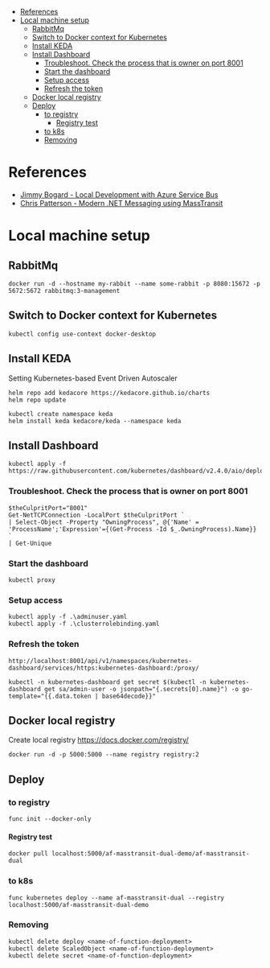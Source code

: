- [References](#references)
- [Local machine setup](#local-machine-setup)
  - [RabbitMq](#rabbitmq)
  - [Switch to Docker context for Kubernetes](#switch-to-docker-context-for-kubernetes)
  - [Install KEDA](#install-keda)
  - [Install Dashboard](#install-dashboard)
    - [Troubleshoot. Check the process that is owner on port 8001](#troubleshoot-check-the-process-that-is-owner-on-port-8001)
    - [Start the dashboard](#start-the-dashboard)
    - [Setup access](#setup-access)
    - [Refresh the token](#refresh-the-token)
  - [Docker local registry](#docker-local-registry)
  - [Deploy](#deploy)
    - [to registry](#to-registry)
      - [Registry test](#registry-test)
    - [to k8s](#to-k8s)
    - [Removing](#removing)

# References

- [Jimmy Bogard - Local Development with Azure Service Bus](https://jimmybogard.com/local-development-with-azure-service-bus/)
- [Chris Patterson - Modern .NET Messaging using MassTransit](https://www.youtube.com/watch?v=jQNQDLv7QmU)


# Local machine setup

## RabbitMq

```
docker run -d --hostname my-rabbit --name some-rabbit -p 8080:15672 -p 5672:5672 rabbitmq:3-management
```


## Switch to Docker context for Kubernetes

```
kubectl config use-context docker-desktop
```

## Install KEDA

Setting Kubernetes-based Event Driven Autoscaler

```
helm repo add kedacore https://kedacore.github.io/charts
helm repo update

kubectl create namespace keda
helm install keda kedacore/keda --namespace keda
```

## Install Dashboard

```
kubectl apply -f https://raw.githubusercontent.com/kubernetes/dashboard/v2.4.0/aio/deploy/recommended.yaml
```


### Troubleshoot. Check the process that is owner on port 8001

```
$theCulpritPort="8001"
Get-NetTCPConnection -LocalPort $theCulpritPort `
| Select-Object -Property "OwningProcess", @{'Name' = 'ProcessName';'Expression'={(Get-Process -Id $_.OwningProcess).Name}} `
| Get-Unique
```

### Start the dashboard

```
kubectl proxy
```

### Setup access

```
kubectl apply -f .\adminuser.yaml
kubectl apply -f .\clusterrolebinding.yaml
```

### Refresh the token

```
http://localhost:8001/api/v1/namespaces/kubernetes-dashboard/services/https:kubernetes-dashboard:/proxy/
```

```
kubectl -n kubernetes-dashboard get secret $(kubectl -n kubernetes-dashboard get sa/admin-user -o jsonpath="{.secrets[0].name}") -o go-template="{{.data.token | base64decode}}"
```

## Docker local registry

Create local registry 
https://docs.docker.com/registry/

```
docker run -d -p 5000:5000 --name registry registry:2
```

## Deploy

### to registry

```
func init --docker-only
```

#### Registry test

```
docker pull localhost:5000/af-masstransit-dual-demo/af-masstransit-dual
```

### to k8s

```
func kubernetes deploy --name af-masstransit-dual --registry localhost:5000/af-masstransit-dual-demo
```

### Removing

```
kubectl delete deploy <name-of-function-deployment>
kubectl delete ScaledObject <name-of-function-deployment>
kubectl delete secret <name-of-function-deployment>
```


